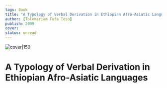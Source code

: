 ```yaml
---
tags: Book
title: "A Typology of Verbal Derivation in Ethiopian Afro-Asiatic Languages"
author: [Tolemariam Fufa Teso]
publish: 2009
cover: 
status: unread
---
```


![cover|150]()
# A Typology of Verbal Derivation in Ethiopian Afro-Asiatic Languages